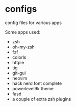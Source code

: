 # configs
config files for various apps

Some apps used:
- zsh
- oh-my-zsh
- fzf
- colorls
- httpie
- tig
- git-gui
- neovim
- hack nerd font complete
- powerlevel9k theme
- fasd
- a couple of extra zsh plugins
